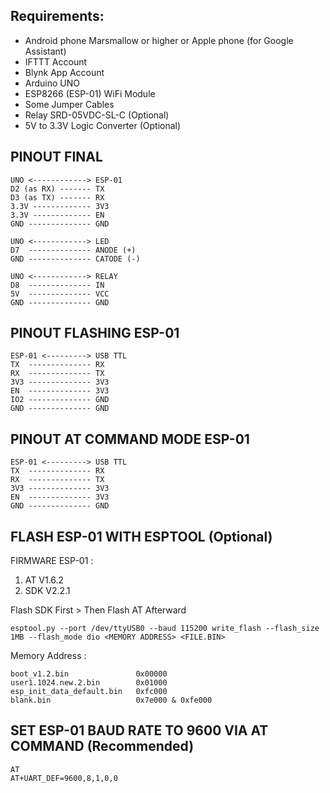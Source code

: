 ## Requirements:
* Android phone Marsmallow or higher or Apple phone (for Google Assistant)
* IFTTT Account
* Blynk App Account
* Arduino UNO
* ESP8266 (ESP-01) WiFi Module
* Some Jumper Cables
* Relay SRD-05VDC-SL-C (Optional)
* 5V to 3.3V Logic Converter (Optional)

## PINOUT FINAL
```text
UNO <------------> ESP-01
D2 (as RX) ------- TX
D3 (as TX) ------- RX
3.3V ------------- 3V3
3.3V ------------- EN
GND -------------- GND
```
```text
UNO <------------> LED
D7  -------------- ANODE (+)
GND -------------- CATODE (-)
```
```text
UNO <------------> RELAY
D8  -------------- IN
5V  -------------- VCC
GND -------------- GND
```


## PINOUT FLASHING ESP-01
```text
ESP-01 <---------> USB TTL
TX  -------------- RX
RX  -------------- TX
3V3 -------------- 3V3
EN  -------------- 3V3
IO2 -------------- GND
GND -------------- GND
```


## PINOUT AT COMMAND MODE ESP-01
```text
ESP-01 <---------> USB TTL
TX  -------------- RX
RX  -------------- TX
3V3 -------------- 3V3
EN  -------------- 3V3
GND -------------- GND
```


## FLASH ESP-01 WITH ESPTOOL (Optional)

FIRMWARE ESP-01 :
1) AT  V1.6.2
2) SDK V2.2.1

Flash SDK First > Then Flash AT Afterward

```text
esptool.py --port /dev/ttyUSB0 --baud 115200 write_flash --flash_size 1MB --flash_mode dio <MEMORY ADDRESS> <FILE.BIN>
```
Memory Address :

```text
boot_v1.2.bin               0x00000
user1.1024.new.2.bin        0x01000
esp_init_data_default.bin   0xfc000
blank.bin                   0x7e000 & 0xfe000
```


## SET ESP-01 BAUD RATE TO 9600 VIA AT COMMAND (Recommended)
```text
AT
AT+UART_DEF=9600,8,1,0,0
```

